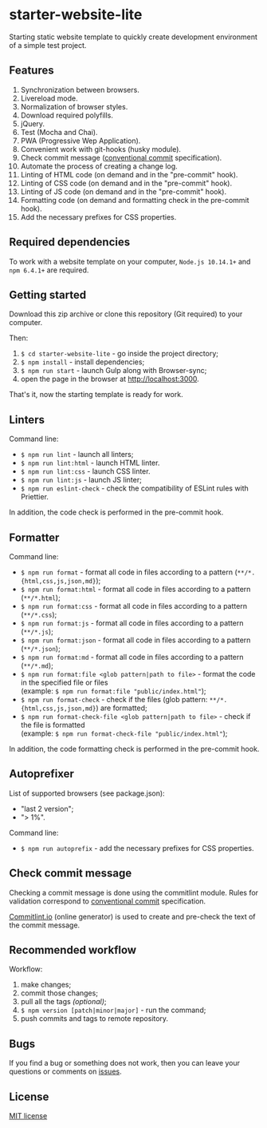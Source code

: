 # starter-website-lite

Starting static website template to quickly create development environment of a simple test project.

## Features

1. Synchronization between browsers.
2. Livereload mode.
3. Normalization of browser styles.
4. Download required polyfills.
5. jQuery.
6. Test (Mocha and Chai).
7. PWA (Progressive Wep Application).
8. Convenient work with git-hooks (husky module).
9. Check commit message ([conventional commit](https://www.conventionalcommits.org) specification).
10. Automate the process of creating a change log.
11. Linting of HTML code (on demand and in the "pre-commit" hook).
12. Linting of CSS code (on demand and in the "pre-commit" hook).
13. Linting of JS code (on demand and in the "pre-commit" hook).
14. Formatting code (on demand and formatting check in the pre-commit hook).
15. Add the necessary prefixes for CSS properties.

## Required dependencies

To work with a website template on your computer, `Node.js 10.14.1+` and `npm 6.4.1+` are required.

## Getting started

Download this zip archive or clone this repository (Git required) to your computer.

Then:

1. `$ cd starter-website-lite` - go inside the project directory;
2. `$ npm install` - install dependencies;
3. `$ npm run start` - launch Gulp along with Browser-sync;
4. open the page in the browser at [http://localhost:3000](http://localhost:3000).

That's it, now the starting template is ready for work.

## Linters

Command line:

- `$ npm run lint` - launch all linters;
- `$ npm run lint:html` - launch HTML linter.
- `$ npm run lint:css` - launch CSS linter.
- `$ npm run lint:js` - launch JS linter;
- `$ npm run eslint-check` - check the compatibility of ESLint rules with Priettier.

In addition, the code check is performed in the pre-commit hook.

## Formatter

Command line:

- `$ npm run format` - format all code in files according to a pattern (`**/*.{html,css,js,json,md}`);
- `$ npm run format:html` - format all code in files according to a pattern (`**/*.html`);
- `$ npm run format:css` - format all code in files according to a pattern (`**/*.css`);
- `$ npm run format:js` - format all code in files according to a pattern (`**/*.js`);
- `$ npm run format:json` - format all code in files according to a pattern (`**/*.json`);
- `$ npm run format:md` - format all code in files according to a pattern (`**/*.md`);
- `$ npm run format:file <glob pattern|path to file>` - format the code in the specified file or files  
  (example: `$ npm run format:file "public/index.html"`);
- `$ npm run format-check` - check if the files (glob pattern: `**/*.{html,css,js,json,md}`) are formatted;
- `$ npm run format-check-file <glob pattern|path to file>` - check if the file is formatted  
  (example: `$ npm run format-check-file "public/index.html"`);

In addition, the code formatting check is performed in the pre-commit hook.

## Autoprefixer

List of supported browsers (see package.json):

- "last 2 version";
- "> 1%".

Command line:

- `$ npm run autoprefix` - add the necessary prefixes for CSS properties.

## Check commit message

Checking a commit message is done using the commitlint module. Rules for validation correspond to [conventional commit](https://www.conventionalcommits.org) specification.

[Commitlint.io](https://commitlint.io) (online generator) is used to create and pre-check the text of the commit message.

## Recommended workflow

Workflow:

1. make changes;
2. commit those changes;
3. pull all the tags _(optional)_;
4. `$ npm version [patch|minor|major]` - run the command;
5. push commits and tags to remote repository.

## Bugs

If you find a bug or something does not work, then you can leave your questions or comments on [issues](https://github.com/ecmatonix/starter-website-lite/issues).

## License

[MIT license](https://github.com/ecmatonix/starter-website-lite/blob/master/LICENSE)
